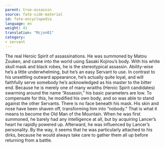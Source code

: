 ```yaml
---
parent: true-assassin
source: fate-side-material
id: fate-encyclopedia
language: en
weight: 41
translation: "Mcjon01"
category:
- servant
---
```


The real Heroic Spirit of assassinations.
He was summoned by Matou Zouken, and came into the world using Sasaki Kojirou’s body.
With his white skull mask and black robes, he is the stereotypical assassin.
Ability-wise he’s a little underwhelming, but he’s an easy Servant to use. In contrast to his unsettling outward appearance, he’s actually quite loyal, and will faithfully serve somebody he’s acknowledged as his master to the bitter end.
Because he is merely one of many wraiths (Heroic Spirit candidates) swarming around the name “Assassin,” his basic parameters are low. To compensate for this, he modified his own body, and so was able to stand against the other Servants.
There is no face beneath his mask. His skin and nose have been shaven off, transforming him into “nobody.” That is what it means to become the Old Man of the Mountain.
When he was first summoned, he barely had any intelligence at all, but by acquiring Lancer’s heart he rapidly powered up. Afterward, he was influenced by Lancer’s personality.
By the way, it seems that he was particularly attached to his dirks, because he would always take care to gather them all up before returning from a battle.
